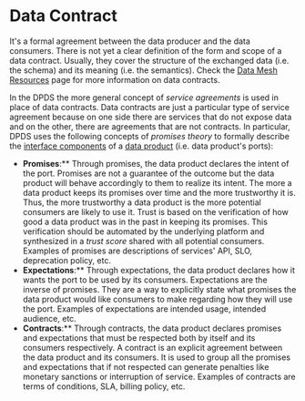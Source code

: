 # Data Contract

It's a formal agreement between the data producer and the data consumers. There is not yet a clear definition of the form and scope of a data contract. Usually, they cover the structure of the exchanged data (i.e. the schema) and its meaning (i.e. the semantics). Check the [Data Mesh Resources](./datamesh/README.md) page for more information on data contracts.

In the DPDS the more general concept of *service agreements* is used in place of data contracts. Data contracts are just a particular type of service agreement because on one side there are services that do not expose data and on the other, there are agreements that are not contracts. In particular, DPDS uses the following concepts of *promises theory* to formally describe the [interface components](#interfaceComponents) of a [data product](#dataProduct) (i.e. data product's ports):

- **<a name="definitionsDataProductPortsPromises"></a>Promises**:** Through promises, the data product declares the intent of the port. Promises are not a guarantee of the outcome but the data product will behave accordingly to them to realize its intent. The more a data product keeps its promises over time and the more trustworthy it is. Thus, the more trustworthy a data product is the more potential consumers are likely to use it. Trust is based on the verification of how good a data product was in the past in keeping its promises. This verification should be automated by the underlying platform and synthesized in a *trust score* shared with all potential consumers. Examples of promises are descriptions of services' API, SLO, deprecation policy, etc.
- **<a name="definitionsDataProductPortsExpectations"></a>Expectations**:** Through expectations, the data product declares how it wants the port to be used by its consumers. Expectations are the inverse of promises. They are a way to explicitly state what promises the data product would like consumers to make regarding how they will use the port. Examples of expectations are intended usage, intended audience, etc.
- **<a name="definitionsDataProductPortsContracts"></a>Contracts**:** Through contracts, the data product declares promises and expectations that must be respected both by itself and its consumers respectively. A contract is an explicit agreement between the data product and its consumers. It is used to group all the promises and expectations that if not respected can generate penalties like monetary sanctions or interruption of service. Examples of contracts are terms of conditions, SLA, billing policy, etc.
